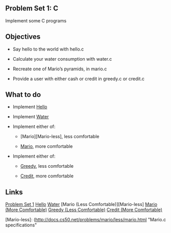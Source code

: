 ## Problem Set 1: C

Implement some C programs

## Objectives

+ Say hello to the world with hello.c

+ Calculate your water consumption with water.c

+ Recreate one of Mario’s pyramids, in mario.c

+ Provide a user with either cash or credit in greedy.c or credit.c


## What to do

+ Implement [Hello][Hello]

+ Implement [Water][Water]

+ Implement either of:

    + [Mario][Mario-less], less comfortable

    + [Mario][Mario-more], more comfortable

+ Implement either of:

    + [Greedy][Greedy], less comfortable

    + [Credit][Credit], more comfortable



## Links

[Problem Set 1](http://docs.cs50.net/2017/x/psets/1/pset1.html)
[Hello][Hello]
[Water][Water]
[Mario (Less Comfortable)][Mario-less]
[Mario (More Comfortable)][Mario-more]
[Greedy (Less Comfortable)][Greedy]
[Credit (More Comfortable)][Credit]


[Hello]: http://docs.cs50.net/problems/hello/hello.html "Hello.c specifications"

[Water]: http://docs.cs50.net/problems/water/water.html "Water.c specifications"

[Mario-less]: (http://docs.cs50.net/problems/mario/less/mario.html "Mario.c specifications"

[Mario-more]: http://docs.cs50.net/problems/mario/more/mario.html "Mario.c specifications"

[Greedy]: http://docs.cs50.net/problems/greedy/greedy.html "Greedy.c specifications"

[Credit]: http://docs.cs50.net/problems/credit/credit.html "Credit.c specifications"